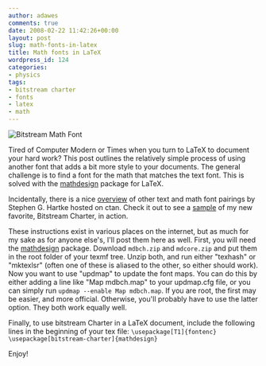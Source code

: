 ```yaml
---
author: adawes
comments: true
date: 2008-02-22 11:42:26+00:00
layout: post
slug: math-fonts-in-latex
title: Math fonts in LaTeX
wordpress_id: 124
categories:
- physics
tags:
- bitstream charter
- fonts
- latex
- math
---
```


![Bitstream Math Font](http://dawes.files.wordpress.com/2008/02/bitstream-math-font.png)

Tired of Computer Modern or Times when you turn to LaTeX to document your hard work? This post outlines the relatively simple process of using another font that adds a bit more style to your documents. The general challenge is to find a font for the math that matches the text font. This is solved with the [mathdesign](http://www.ctan.org/tex-archive/help/Catalogue/entries/mathdesign.html) package for LaTeX.




<!-- more -->



Incidentally, there is a nice [overview](http://ctan.tug.org/tex-archive/info/Free_Math_Font_Survey/survey.html) of other text and math font pairings by Stephen G. Hartke hosted on ctan. Check it out to see a [sample](http://ctan.tug.org/tex-archive/info/Free_Math_Font_Survey/images/chartermd.png) of my new favorite, Bitstream Charter, in action.





These instructions exist in various places on the internet, but as much for my sake as for anyone else's, I'll post them here as well. First, you will need the [mathdesign](http://www.ctan.org/tex-archive/fonts/mathdesign/) package. Download `mdbch.zip` and `mdcore.zip` and put them in the root folder of your texmf tree. Unzip both, and run either "texhash" or "mktexlsr" (often one of these is aliased to the other, so either should work). Now you want to use "updmap" to update the font maps. You can do this by either adding a line like "Map mdbch.map" to your updmap.cfg file, or you can simply run `updmap --enable Map mdbch.map`. If you are root, the first may be easier, and more official. Otherwise, you'll probably have to use the latter option. They both work equally well.





Finally, to use bitstream Charter in a LaTeX document, include the following lines in the beginning of your tex file:
`\usepackage[T1]{fontenc}
\usepackage[bitstream-charter]{mathdesign}`




Enjoy!
